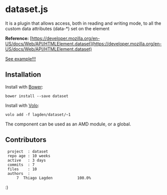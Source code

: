# dataset.js

It is a plugin that allows access, both in reading and writing mode, to all the custom data attributes (data-*) set on the element

**Reference:** [https://developer.mozilla.org/en-US/docs/Web/API/HTMLElement.dataset](https://developer.mozilla.org/en-US/docs/Web/API/HTMLElement.dataset)

[See example!!!](http://lagden.github.io/dataset)

## Installation

Install with [Bower](http://bower.io/):

```
bower install --save dataset
```

Install with [Volo](http://volojs.org/):

```
volo add -f lagden/dataset/~1
```

The component can be used as an AMD module, or a global.

## Contributors

     project  : dataset
     repo age : 10 weeks
     active   : 3 days
     commits  : 7
     files    : 10
     authors  :
         7  Thiago Lagden           100.0%

:)